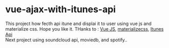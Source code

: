 # vue-ajax-with-itunes-api
This project how fecth api itune and displai it to user using vue js and materialize css.
Hope you  like it.
THanks to : 
<a href="https://vuejs.org">Vue JS</a>, 
<a href="http://materializecss.com/">materializecss</a>, 
<a href="https://affiliate.itunes.apple.com">Itunes Api</a>
<br/>
Next project using soundcloud api, moviedb, and spotify..
